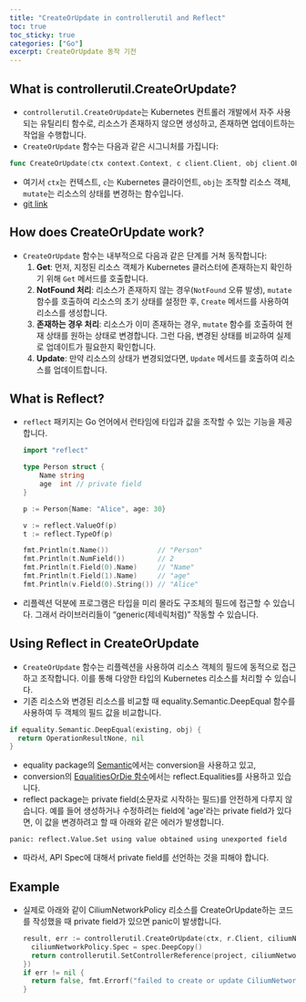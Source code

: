 ```yaml
---
title: "CreateOrUpdate in controllerutil and Reflect"
toc: true
toc_sticky: true
categories: ["Go"]
excerpt: CreateOrUpdate 동작 기전
---
```


## What is controllerutil.CreateOrUpdate?
- `controllerutil.CreateOrUpdate`는 Kubernetes 컨트롤러 개발에서 자주 사용되는 유틸리티 함수로, 리소스가 존재하지 않으면 생성하고, 존재하면 업데이트하는 작업을 수행합니다.
- `CreateOrUpdate` 함수는 다음과 같은 시그니처를 가집니다:
```go
func CreateOrUpdate(ctx context.Context, c client.Client, obj client.Object, mutate MutateFn) (OperationResult, error)
```
- 여기서 `ctx`는 컨텍스트, `c`는 Kubernetes 클라이언트, `obj`는 조작할 리소스 객체, `mutate`는 리소스의 상태를 변경하는 함수입니다.
- [git link](https://github.com/kubernetes-sigs/controller-runtime/blob/v0.22.3/pkg/controller/controllerutil/controllerutil.go#L320)

## How does CreateOrUpdate work?
- `CreateOrUpdate` 함수는 내부적으로 다음과 같은 단계를 거쳐 동작합니다:
  1. **Get**: 먼저, 지정된 리소스 객체가 Kubernetes 클러스터에 존재하는지 확인하기 위해 `Get` 메서드를 호출합니다.
  2. **NotFound 처리**: 리소스가 존재하지 않는 경우(`NotFound` 오류 발생), `mutate` 함수를 호출하여 리소스의 초기 상태를 설정한 후, `Create` 메서드를 사용하여 리소스를 생성합니다.
  3. **존재하는 경우 처리**: 리소스가 이미 존재하는 경우, `mutate` 함수를 호출하여 현재 상태를 원하는 상태로 변경합니다. 그런 다음, 변경된 상태를 비교하여 실제로 업데이트가 필요한지 확인합니다.
  4. **Update**: 만약 리소스의 상태가 변경되었다면, `Update` 메서드를 호출하여 리소스를 업데이트합니다.

## What is Reflect?
- `reflect` 패키지는 Go 언어에서 런타임에 타입과 값을 조작할 수 있는 기능을 제공합니다.

  ```go
  import "reflect"
  
  type Person struct {
      Name string
      age  int // private field
  }
  
  p := Person{Name: "Alice", age: 30}
  
  v := reflect.ValueOf(p)
  t := reflect.TypeOf(p)
  
  fmt.Println(t.Name())            // "Person"
  fmt.Println(t.NumField())        // 2
  fmt.Println(t.Field(0).Name)     // "Name"
  fmt.Println(t.Field(1).Name)     // "age"
  fmt.Println(v.Field(0).String()) // "Alice"
  ```

- 리플렉션 덕분에 프로그램은 타입을 미리 몰라도 구조체의 필드에 접근할 수 있습니다. 그래서 라이브러리들이 “generic(제네릭처럼)” 작동할 수 있습니다.

## Using Reflect in CreateOrUpdate
- `CreateOrUpdate` 함수는 리플렉션을 사용하여 리소스 객체의 필드에 동적으로 접근하고 조작합니다. 이를 통해 다양한 타입의 Kubernetes 리소스를 처리할 수 있습니다.
- 기존 리소스와 변경된 리소스를 비교할 때 equality.Semantic.DeepEqual 함수를 사용하여 두 객체의 필드 값을 비교합니다.
```go
if equality.Semantic.DeepEqual(existing, obj) {
  return OperationResultNone, nil
}
```
- equality package의 [Semantic](https://github.com/kubernetes/apimachinery/blob/master/pkg/api/equality/semantic.go?utm_source=chatgpt.com)에서는 conversion을 사용하고 있고, 
- conversion의 [EqualitiesOrDie 함수](https://github.com/kubernetes/apimachinery/blob/master/pkg/conversion/deep_equal.go#L31)에서는 reflect.Equalities를 사용하고 있습니다.
- reflect package는 private field(소문자로 시작하는 필드)를 안전하게 다루지 않습니다. 예를 들어 생성하거나 수정하려는 field에 'age'라는 private field가 있다면, 이 값을 변경하려고 할 때 아래와 같은 에러가 발생합니다.
```shell
panic: reflect.Value.Set using value obtained using unexported field
```
- 따라서, API Spec에 대해서 private field를 선언하는 것을 피해야 합니다.

## Example
- 실제로 아래와 같이 CiliumNetworkPolicy 리소스를 CreateOrUpdate하는 코드를 작성했을 때 private field가 있으면 panic이 발생합니다.

  ```go
  result, err := controllerutil.CreateOrUpdate(ctx, r.Client, ciliumNetworkPolicy, func() error {
    ciliumNetworkPolicy.Spec = spec.DeepCopy()
    return controllerutil.SetControllerReference(project, ciliumNetworkPolicy, r.Scheme)
  })
  if err != nil {
    return false, fmt.Errorf("failed to create or update CiliumNetworkPolicy: %w", err)
  }
  ```
